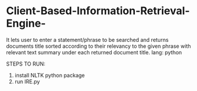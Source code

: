 # Client-Based-Information-Retrieval-Engine-
It lets user to enter a statement/phrase to be searched and returns documents title sorted according to their relevancy to the given phrase with relevant text summary under each returned document title. lang: python

STEPS TO RUN:
1. install NLTK python package
2. run IRE.py

